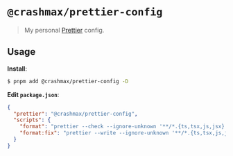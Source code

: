 # `@crashmax/prettier-config`

> My personal [Prettier](https://prettier.io) config.

## Usage

**Install**:

```bash
$ pnpm add @crashmax/prettier-config -D
```

**Edit `package.json`**:

```json
{
  "prettier": "@crashmax/prettier-config",
  "scripts": {
    "format": "prettier --check --ignore-unknown '**/*.{ts,tsx,js,jsx}'",
    "format:fix": "prettier --write --ignore-unknown '**/*.{ts,tsx,js,jsx}'"
  }
}
```
